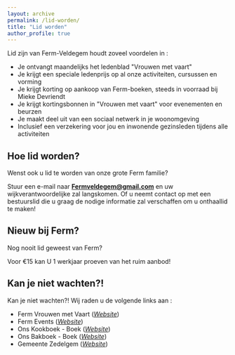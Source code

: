 ```yaml
---
layout: archive
permalink: /lid-worden/
title: "Lid worden"
author_profile: true
---
```


Lid zijn van Ferm-Veldegem houdt zoveel voordelen in :

- Je ontvangt maandelijks het ledenblad "Vrouwen met vaart"
- Je krijgt een speciale ledenprijs op al onze activiteiten, cursussen en vorming
- Je krijgt korting op aankoop van Ferm-boeken, steeds in voorraad bij Mieke Devriendt
- Je krijgt kortingsbonnen in "Vrouwen met vaart" voor evenementen en beurzen
- Je maakt deel uit van een sociaal netwerk in je woonomgeving
- Inclusief een verzekering voor jou en inwonende gezinsleden tijdens alle activiteiten

## Hoe lid worden?
Wenst ook u lid te worden van onze grote Ferm familie?

Stuur een e-mail naar **[Fermveldegem@gmail.com](mailto:Fermveldegem@gmail.com)** en uw wijkverantwoordelijke zal langskomen. Of u neemt contact op met een bestuurslid die u graag de nodige informatie zal verschaffen om u onthaallid te maken!

## Nieuw bij Ferm?
Nog nooit lid geweest van Ferm?

Voor €15 kan U 1 werkjaar proeven van het ruim aanbod!

## Kan je niet wachten?!
Kan je niet wachten?! Wij raden u de volgende links aan :

- Ferm Vrouwen met Vaart (_[Website](http://www.Ferm.be)_)
- Ferm Events (_[Website](http://Fermevent.be/)_)
- Ons Kookboek - Boek (_[Website](http://extranet.Ferm.be/Default.aspx?tabid=11337&txtSearch=%&CategoryID=6&List=1&SortField=DateCreated+DESC,ProductName&Level=1&ProductID=326)_)
- Ons Bakboek - Boek (_[Website](http://extranet.Ferm.be/Default.aspx?tabid=11337&txtSearch=%&CategoryID=6&List=1&SortField=0&catpageindex=4&Level=1&ProductID=3)_)
- Gemeente Zedelgem (_[Website](http://www.zedelgem.be/)_)